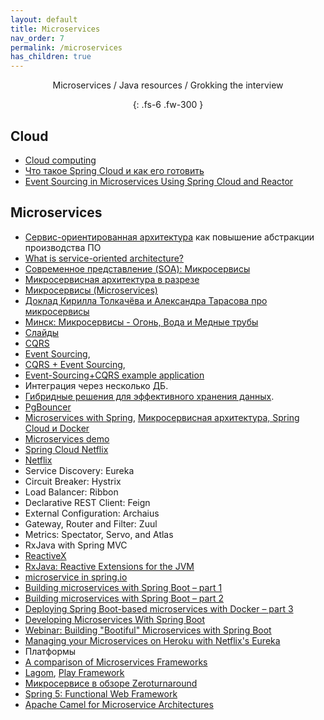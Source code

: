 ```yaml
---
layout: default
title: Microservices
nav_order: 7
permalink: /microservices
has_children: true
---
```

<div align="center" markdown="1">
Microservices / Java resources / Grokking the interview

{: .fs-6 .fw-300 }
</div>

## Cloud

- <a href="https://en.wikipedia.org/wiki/Cloud_computing">Cloud computing</a>
- <a href="https://habr.com/ru/company/jugru/blog/341026/">Что такое Spring Cloud и как его готовить</a>
- <a href="https://www.kennybastani.com/2016/04/event-sourcing-microservices-spring-cloud.html">Event Sourcing in Microservices Using Spring Cloud and Reactor</a>

## Microservices

 - <a href="http://ru.wikipedia.org/wiki/Сервис-ориентированная_архитектура">Сервис-ориентированная архитектура</a> как повышение абстракции производства ПО </a>
 - <a href="http://www.javaworld.com/article/2071889/soa/what-is-service-oriented-architecture.html">What is service-oriented architecture?</a>
 - <a href="https://ru.wikipedia.org/wiki/Микросервисы">Современное представление (SOA): Микросервисы</a>
 - [Микросервисная архитектура в разрезе](https://proglib.io/p/po-stopam-luchshih-mikroservisnaya-arhitektura-v-razreze-2019-11-07)
 - <a href="http://habrahabr.ru/post/249183/">Микросервисы (Microservices)</a> 
 - <a href="https://habrahabr.ru/company/jugru/blog/272009/">Доклад Кирилла Толкачёва и Александра Тарасова про микросервисы</a>
 - <a href="https://www.youtube.com/watch?v=ULppXf2ZWRM">Минск: Микросервисы - Огонь, Вода и Медные трубы</a>
 - <a href="http://www.slideshare.net/kirilltolkachev7/java-day-minsk-2016-keynote-about-microservices-in-real-world?qid=6f50c48c-f17f-4431-b977-df4a8575d65f">Слайды</a>
 - <a href="http://cqrs.nu/">CQRS</a>
 - <a href="https://habrahabr.ru/post/178259/">Event Sourcing</a>, 
 - <a href="https://habrahabr.ru/post/146429/">CQRS + Event Sourcing</a>, 
 - <a href="https://github.com/cer/event-sourcing-examples">Event-Sourcing+CQRS example application</a>
 - Интеграция через несколько ДБ. 
 - <a href="https://www.youtube.com/watch?v=15Xvq6xBcGI">Гибридные решения для эффективного хранения данных</a>.
 - <a href="http://evtuhovich.ru/blog/2012/02/12/pgbouncer/">PgBouncer</a>
 - <a href="https://spring.io/blog/2015/07/14/microservices-with-spring">Microservices with Spring</a>, <a href="https://habrahabr.ru/post/280786/">Микросервисная архитектура, Spring Cloud и Docker</a>
 - <a href="https://github.com/paulc4/microservices-demo">Microservices demo</a>
 - <a href="http://cloud.spring.io/spring-cloud-netflix/spring-cloud-netflix.html">Spring Cloud Netflix</a>
 - <a href="https://ru.wikipedia.org/wiki/Netflix">Netflix</a>
 - Service Discovery: Eureka
 - Circuit Breaker: Hystrix
 - Load Balancer: Ribbon
 - Declarative REST Client: Feign
 - External Configuration: Archaius
 - Gateway, Router and Filter: Zuul
 - Metrics: Spectator, Servo, and Atlas
 - RxJava with Spring MVC
 - <a href="http://reactivex.io/intro.html">ReactiveX</a>
 - <a href="https://github.com/ReactiveX/RxJava">RxJava: Reactive Extensions for the JVM</a>
 - <a href="https://spring.io/search?q=microservice">microservice in spring.io</a>
 - <a href="http://plainoldobjects.com/2014/04/01/building-microservices-with-spring-boot-part1/">Building microservices with Spring Boot – part 1</a>
 - <a href="http://plainoldobjects.com/2014/05/05/building-microservices-with-spring-boot-part-2/">Building microservices with Spring Boot – part 2</a>
 - <a href="http://plainoldobjects.com/2014/11/16/deploying-spring-boot-based-microservices-with-docker/">Deploying Spring Boot-based microservices with Docker – part 3</a>
 - <a href="https://github.com/livelessons-spring/building-microservices">Developing Microservices With Spring Boot</a>
 - <a href="http://www.youtube.com/watch?v=VPtlZLdm7Nc&list=PLgGXSWYM2FpNmY5a1MuomSvvovSWHWoAR">Webinar: Building "Bootiful" Microservices with Spring Boot</a>
 - <a href="https://blog.heroku.com/archives/2015/3/3/managing_your_microservices_on_heroku_with_netflix_s_eureka">Managing your Microservices on Heroku with Netflix's Eureka</a> 
 - Платформы
 - <a href="https://cdelmas.github.io/2015/11/01/A-comparison-of-Microservices-Frameworks.html">A comparison of Microservices Frameworks</a>
 - <a href="https://www.lightbend.com/lagom">Lagom</a>, <a href="https://playframework.com/">Play Framework</a>
 - <a href="http://zeroturnaround.com/rebellabs/java-tools-and-technologies-landscape-2016/">Микросервисе в обзоре Zeroturnaround</a>
 - <a href="https://dzone.com/articles/new-in-spring-5-functional-web-framework">Spring 5: Functional Web Framework</a>
 - <a href="http://www.ofbizian.com/2014/09/camel-microservices.html">Apache Camel for Micro­service Architectures</a>








